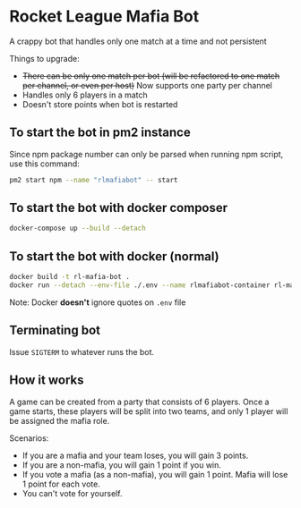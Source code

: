 # Rocket League Mafia Bot

A crappy bot that handles only one match at a time and not persistent

Things to upgrade:

- ~~There can be only one match per bot (will be refactored to one match per channel, or even per host)~~ Now supports one party per channel
- Handles only 6 players in a match
- Doesn't store points when bot is restarted

## To start the bot in pm2 instance

Since npm package number can only be parsed when running npm script, use this command:

```sh
pm2 start npm --name "rlmafiabot" -- start
```

## To start the bot with docker composer

```sh
docker-compose up --build --detach
```

## To start the bot with docker (normal)

```sh
docker build -t rl-mafia-bot .
docker run --detach --env-file ./.env --name rlmafiabot-container rl-mafia-bot
```

Note: Docker **doesn't** ignore quotes on `.env` file

## Terminating bot

Issue `SIGTERM` to whatever runs the bot.

## How it works

A game can be created from a party that consists of 6 players. Once a game starts, these players will be split into two teams, and only 1 player will be assigned the mafia role.

Scenarios:

- If you are a mafia and your team loses, you will gain 3 points.
- If you are a non-mafia, you will gain 1 point if you win.
- If you vote a mafia (as a non-mafia), you will gain 1 point. Mafia will lose 1 point for each vote.
- You can't vote for yourself.
